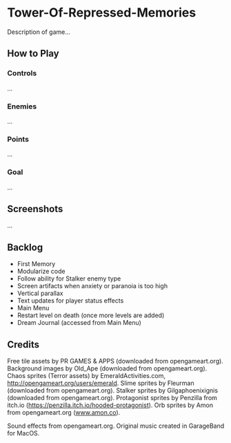 # Tower-Of-Repressed-Memories
Description of game...

## How to Play
### Controls
...
### Enemies
...
### Points
...
### Goal
...

## Screenshots
...

## Backlog
- First Memory
- Modularize code
- Follow ability for Stalker enemy type
- Screen artifacts when anxiety or paranoia is too high
- Vertical parallax
- Text updates for player status effects
- Main Menu
- Restart level on death (once more levels are added)
- Dream Journal (accessed from Main Menu)

## Credits
Free tile assets by PR GAMES & APPS (downloaded from opengameart.org). 
Background images by Old_Ape (downloaded from opengameart.org). 
Chaos sprites (Terror assets) by EmeraldActivities.com, http://opengameart.org/users/emerald. 
Slime sprites by Fleurman (downloaded from opengameart.org). 
Stalker sprites by Gilgaphoenixignis (downloaded from opengameart.org). 
Protagonist sprites by Penzilla from itch.io (https://penzilla.itch.io/hooded-protagonist). 
Orb sprites by Amon from opengameart.org (www.amon.co). 

Sound effects from opengameart.org. 
Original music created in GarageBand for MacOS. 

